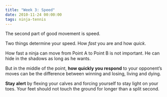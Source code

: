 ```yaml
---
title: "Week 3: Speed"
date: 2010-11-24 00:00:00
tags: ninja-tennis
---
```


The second part of good movement is speed.

Two things determine your speed. How _fast_ you are and how _quick_.

How fast a ninja can move from Point A to Point B is not important. He can hide in the shadows as long as he wants.

But in the middle of the point, **how quickly you respond** to your opponent’s moves can be the difference between winning and losing, living and dying.

**Stay alert** by flexing your calves and forcing yourself to stay light on your toes. Your feet should not touch the ground for longer than a split second.

